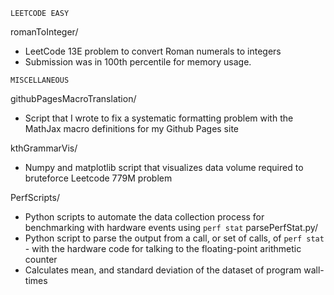 ~~~~~~~~~~~~~
LEETCODE EASY
~~~~~~~~~~~~~
romanToInteger/ 
- LeetCode 13E problem to convert Roman numerals to integers
- Submission was in 100th percentile for memory usage.

~~~~~~~~~~~~~
MISCELLANEOUS
~~~~~~~~~~~~~
githubPagesMacroTranslation/ 
- Script that I wrote to fix a systematic formatting problem with the MathJax macro definitions for my Github Pages site

kthGrammarVis/ 
- Numpy and matplotlib script that visualizes data volume required to bruteforce Leetcode 779M problem

PerfScripts/ 
- Python scripts to automate the data collection process for benchmarking with hardware events using `perf stat`
parsePerfStat.py/
- Python script to parse the output from a call, or set of calls, of `perf stat` - with the hardware code for talking to the floating-point arithmetic counter
- Calculates mean, and standard deviation of the dataset of program wall-times

